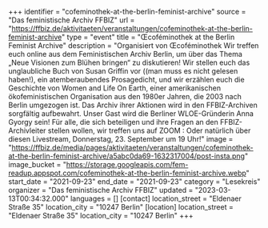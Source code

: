+++
identifier = "cofeminothek-at-the-berlin-feminist-archive"
source = "Das feministische Archiv FFBIZ"
url = "https://ffbiz.de/aktivitaeten/veranstaltungen/cofeminothek-at-the-berlin-feminist-archive"
type = "event"
title = "Œcoféminothek at the Berlin Feminist Archive"
description = "Organisiert von Œcoféminothek
Wir treffen euch online aus dem Feministischen Archiv Berlin, um über das Thema „Neue Visionen zum Blühen bringen“ zu diskutieren! 
Wir stellen euch das unglaubliche Buch von Susan Griffin vor ((man muss es nicht gelesen haben!), ein atemberaubendes Prosagedicht, und wir erzählen euch die Geschichte von Women and Life On Earth, einer amerikanischen ökofeministischen Organisation aus den 1980er Jahren, die 2003 nach Berlin umgezogen ist. Das Archiv ihrer Aktionen wird in den FFBIZ-Archiven sorgfältig aufbewahrt. 
Unser Gast wird die Berliner WLOE-Gründerin Anna Gyorgy sein!
Für alle, die sich beteiligen und ihre Fragen an den FFBIZ-Archivleiter stellen wollen, wir treffen uns auf ZOOM :
Oder natürlich über diesen Livestream, Donnerstag, 23. September um 19 Uhr!"
image = "https://ffbiz.de/media/pages/aktivitaeten/veranstaltungen/cofeminothek-at-the-berlin-feminist-archive/a5abc0da69-1632317004/post-insta.png"
image_bucket = "https://storage.googleapis.com/fem-readup.appspot.com/cofeminothek-at-the-berlin-feminist-archive.webp"
start_date = "2021-09-23"
end_date = "2021-09-23"
category = "Lesekreis"
organizer = "Das feministische Archiv FFBIZ"
updated = "2023-03-13T00:34:32.000"
languages = []
[contact]
location_street = "Eldenaer Straße 35"
location_city = "10247 Berlin"
[location]
location_street = "Eldenaer Straße 35"
location_city = "10247 Berlin"
+++